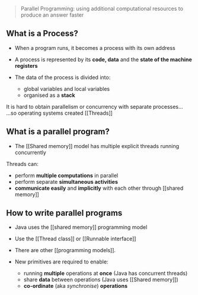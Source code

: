 > Parallel Programming: using additional computational resources to produce an answer faster
## What is a Process?

- When a program runs, it becomes a process with its own address

- A process is represented by its **code, data** and the **state of the machine registers**
- The data of the process is divided into:
	- global variables and local variables
	- organised as a **stack**

It is hard to obtain parallelism or concurrency with separate processes...
...so operating systems created [[Threads]]

## What is a parallel program?

- The [[Shared memory]] model has multiple explicit threads running concurrently

Threads can:
- perform **multiple computations** in parallel
- perform separate **simultaneous activities**
- **communicate easily** and **implicitly** with each other through [[shared memory]]

## How to write parallel programs

- Java uses the [[shared memory]] programming model
- Use the [[Thread class]] or [[Runnable interface]]

- There are other [[programming models]].

- New primitives are required to enable:
	- running **multiple** operations at **once** (Java has concurrent threads)
	- share **data** between operations (Java uses [[Shared memory]])
	- **co-ordinate** (aka *synchronise*) **operations** 